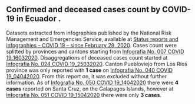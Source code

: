 ﻿## Confirmed and deceased cases count by COVID-19 in Ecuador .
Datasets extracted from infographies published by the National Risk Management and Emergencies Service, available at 
[Status reports and infographies – COVID 19 – since February 29, 2020](https://www.gestionderiesgos.gob.ec/informes-de-situacion-covid-19-desde-el-13-de-marzo-del-2020/).
Cases count were splitted by provinces and cantons starting from  [Infografia No. 007 COVID 19_16032020](https://www.gestionderiesgos.gob.ec/wp-content/uploads/2020/03/7INFOGRAFIA-NACIONALCOVI-19-COE-NACIONAL-16032020-16h00.pdf). 
Disaggregations of deceased cases count
started at [Infografia No. 024 COVID 19_25032020](https://www.gestionderiesgos.gob.ec/wp-content/uploads/2020/03/INFOGRAFIA-NACIONALCOVI-19-COE-NACIONAL-26032020-10h00-1.pdf). 
Canton Puebloviejo from Los Ríos province was only reported with **1 case** on [Infografia No. 040 COVID 19_04042020](https://www.gestionderiesgos.gob.ec/wp-content/uploads/2020/04/INFOGRAFIA-NACIONALCOVI-19-COE-NACIONAL-04042020-10h00.pdf). From this report on, it was excluded without further information.
As of [Infografía No. 050 COVID 19_14042020](https://www.gestionderiesgos.gob.ec/wp-content/uploads/2020/04/INFOGRAFIA-NACIONALCOVI-19-COE-NACIONAL-14042020-08h00.pdf) there were **4 cases** reported on Santa Cruz, on the Galapagos Islands, however at [Infografía No. 051 COVID 19_15042020](https://www.gestionderiesgos.gob.ec/wp-content/uploads/2020/04/INFOGRAFIA-NACIONALCOVI-19-COE-NACIONAL-15042020-08h00.pdf) there were only **3 cases**.
